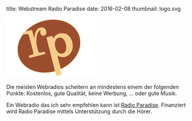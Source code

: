 title: Webstream Radio Paradise
date: 2016-02-08
thumbnail: logo.svg

![Logo Radio Paradise](logo.svg)

Die meisten Webradios scheitern an mindestens einem der folgenden Punkte: Kostenlos, gute Qualität, keine Werbung, ...
oder gute Musik.

Ein Webradio das ich sehr empfehlen kann ist [Radio Paradise](https://www.radioparadise.com).
Finanziert wird Radio Paradise mittels Unterstützung durch die Hörer.
